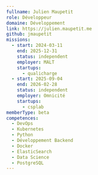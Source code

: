 ```yaml
---
fullname: Julien Maupetit
role: Développeur
domaine: Développement
link: https://julien.maupetit.me
github: jmaupetit
missions:
  - start: 2024-03-11
    end: 2025-12-31
    status: independent
    employer: MALT
    startups:
      - qualicharge
  - start: 2025-09-04
    end: 2026-02-28
    status: independent
    employer: Omnicité
    startups:
      - csplab
memberType: beta
competences:
  - DevOps
  - Kubernetes
  - Python
  - Développement Backend
  - Docker
  - ElasticSearch
  - Data Science
  - PostgreSQL
---
```

